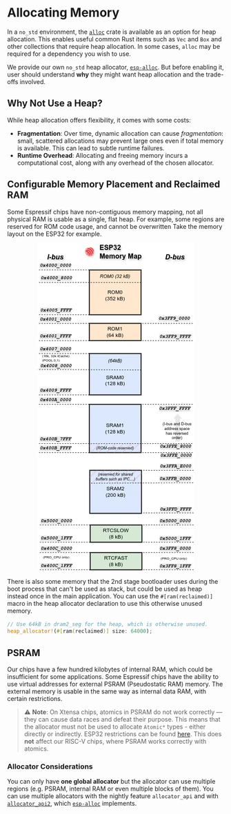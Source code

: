 # Allocating Memory

In a `no_std` environment, the [`alloc`][alloc] crate is available as an option for heap allocation. This enables useful common Rust items such as `Vec` and `Box` and other collections that require heap allocation. In some cases, `alloc` may be required for a dependency you wish to use.

We provide our own `no_std` heap allocator, [`esp-alloc`][esp-alloc]. But before enabling it, user should understand **why** they might want heap allocation and the trade-offs involved.

## Why Not Use a Heap?

While heap allocation offers flexibility, it comes with some costs:

- **Fragmentation**: Over time, dynamic allocation can cause *fragmentation*: small, scattered allocations may prevent large ones even if total memory is available. This can lead to subtle runtime failures.
- **Runtime Overhead**: Allocating and freeing memory incurs a computational cost, along with any overhead of the chosen allocator.

## Configurable Memory Placement and Reclaimed RAM

Some Espressif chips have non-contiguous memory mapping, not all physical RAM is usable as a single, flat heap. For example, some regions are reserved for ROM code usage, and cannot be overwritten Take the memory layout on the ESP32 for example.

<p align="center">
<img src="../assets/esp32-mm.webp" alt="ESP32 memory map"/>
</p>

There is also some memory that the 2nd stage bootloader uses during the boot process that can't be used as stack, but could be used as heap instead once in the main application. You can use the `#[ram(reclaimed)]` macro in the heap allocator declaration to use this otherwise unused memory.

```rust
// Use 64kB in dram2_seg for the heap, which is otherwise unused.
heap_allocator!(#[ram(reclaimed)] size: 64000);
```

## PSRAM

Our chips have a few hundred kilobytes of internal RAM, which could be insufficient for some applications. Some Espressif chips have the ability to use virtual addresses for external PSRAM (Pseudostatic RAM) memory. The external memory is usable in the same way as internal data RAM, with certain restrictions.

> ⚠️ **Note**: On Xtensa chips, atomics in PSRAM do not work correctly — they can cause data races and defeat their purpose. This means that
the allocator must not be used to allocate `Atomic*` types - either directly
or indirectly. ESP32 restrictions can be found [here]. This does **not** affect our RISC-V chips, where PSRAM works correctly with atomics.

### Allocator Considerations

You can only have **one global allocator** but the allocator can use multiple regions (e.g. PSRAM, internal RAM or even multiple blocks of them). You can use multiple allocators with the nightly feature `allocator_api` and with [`allocator_api2`][allocator api2], which [`esp-alloc`][esp-alloc] implements.

[esp-alloc]: https://crates.io/crates/esp-alloc
[alloc]: https://doc.rust-lang.org/alloc/
[here]: https://docs.espressif.com/projects/esp-idf/en/v5.4.1/esp32/api-guides/external-ram.html#restrictions
[allocator api2]: https://crates.io/crates/allocator-api2
